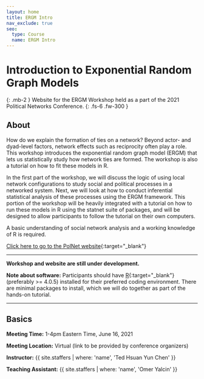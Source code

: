 ```yaml
---
layout: home
title: ERGM Intro
nav_exclude: true
seo:
  type: Course
  name: ERGM Intro
---
```


# Introduction to Exponential Random Graph Models
{: .mb-2 }
Website for the ERGM Workshop held as a part of the 2021 Political Networks Conference.
{: .fs-6 .fw-300 }

## About

How do we explain the formation of ties on a network? Beyond actor- and dyad-level factors, network effects such as reciprocity often play a role. This workshop introduces the exponential random graph model (ERGM) that lets us statistically study how network ties are formed. The workshop is also a tutorial on how to fit these models in R. 

In the first part of the workshop, we will discuss the logic of using local network configurations to study social and political processes in a networked system. Next, we will look at how to conduct inferential statistical analysis of these processes using the ERGM framework. This portion of the workshop will be heavily integrated with a tutorial on how to run these models in R using the statnet suite of packages, and will be designed to allow participants to follow the tutorial on their own computers. 

A basic understanding of social network analysis and a working knowledge of R is required. 

[Click here to go to the PolNet website](https://conference.polinetworks.org/political-networks-conference){:target="_blank"}

---

**Workshop and website are still under development.**

**Note about software:** Participants should have [R](https://www.r-project.org/){:target="_blank"} (preferably >= 4.0.5) installed for their preferred coding environment. There are minimal packages to install, which we will do together as part of the hands-on tutorial.

---

## Basics

**Meeting Time:** 1-4pm Eastern Time, June 16, 2021

**Meeting Location:** Virtual (link to be provided by conference organizers)

**Instructor:**
{{ site.staffers | where: 'name', 'Ted Hsuan Yun Chen' }}

**Teaching Assistant:**
{{ site.staffers | where: 'name', 'Omer Yalcin' }}